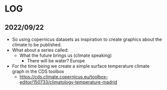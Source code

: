# LOG

## 2022/09/22

* So using copernicus datasets as inspiration to create graphics about the climate to be published.
* What about a series called:
  * What the future brings us (climate speaking)
    * There will be water? Europe
* For the time being we create a simple surface temperature climate graph in the CDS toolbox
  * https://cds.climate.copernicus.eu/toolbox-editor/150733/climatology-temperature-madrid 
